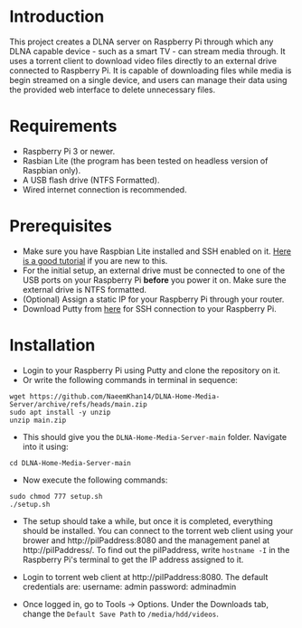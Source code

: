 # Introduction
This project creates a DLNA server on Raspberry Pi through which any DLNA capable device - such as a smart TV - can stream media through. It uses a torrent client to download video files directly to an external drive connected to Raspberry Pi. It is capable of downloading files while media is begin streamed on a single device, and users can manage their data using the provided web interface to delete unnecessary files.

# Requirements
- Raspberry Pi 3 or newer.
- Rasbian Lite (the program has been tested on headless version of Raspbian only).
- A USB flash drive (NTFS Formatted).
- Wired internet connection is recommended.

# Prerequisites
- Make sure you have Raspbian Lite installed and SSH enabled on it. [Here is a good tutorial](https://randomnerdtutorials.com/installing-raspbian-lite-enabling-and-connecting-with-ssh/) if you are new to this.
- For the initial setup, an external drive must be connected to one of the USB ports on your Raspberry Pi **before** you power it on. Make sure the external drive is NTFS formatted.
- (Optional) Assign a static IP for your Raspberry Pi through your router.
- Download Putty from [here](https://the.earth.li/~sgtatham/putty/latest/w32/putty.exe) for SSH connection to your Raspberry Pi.

# Installation
- Login to your Raspberry Pi using Putty and clone the repository on it.
- Or write the following commands in terminal in sequence:

```
wget https://github.com/NaeemKhan14/DLNA-Home-Media-Server/archive/refs/heads/main.zip
sudo apt install -y unzip
unzip main.zip
```

- This should give you the `DLNA-Home-Media-Server-main` folder. Navigate into it using:

`cd DLNA-Home-Media-Server-main`

- Now execute the following commands:

```
sudo chmod 777 setup.sh
./setup.sh
```

- The setup should take a while, but once it is completed, everything should be installed. You can connect to the torrent web client using your brower and http://piIPaddress:8080 and the management panel at http://piIPaddress/. To find out the piIPaddress, write `hostname -I` in the Raspberry Pi's terminal to get the IP address assigned to it.

- Login to torrent web client at http://piIPaddress:8080. The default credentials are:
username: admin
password: adminadmin
- Once logged in, go to Tools -> Options. Under the Downloads tab, change the `Default Save Path` to `/media/hdd/videos`.
